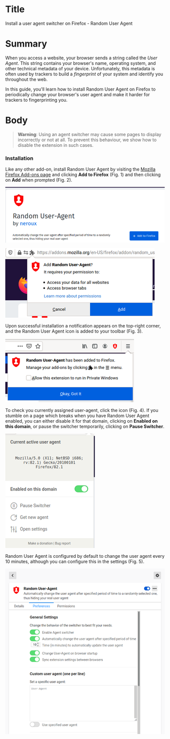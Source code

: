 # Title #

Install a user agent switcher on Firefox - Random User Agent

# Summary #

When you access a website, your browser sends a string called the *User Agent*. This string contains your browser's
name, operating system, and other technical metadata of your device. Unfortunately, this metadata is often used by
trackers to build a *fingerprint* of your system and identify you throughout the web.

In this guide, you'll learn how to install Random User Agent on Firefox to periodically change your browser's user agent
and make it harder for trackers to fingerprinting you.

# Body #

> **Warning**: Using an agent switcher may cause some pages to display incorrectly or not at all. To prevent this
> behaviour, we show how to disable the extension in such cases.


### Installation ###
Like any other add-on, install Random User Agent by visiting the [Mozilla Firefox Add-ons
page](https://addons.mozilla.org/en-US/firefox/addon/random_user_agent/) and clicking **Add to Firefox** (Fig. 1) and
then clicking on **Add** when prompted (Fig. 2).

![Fig. 1: Download Random User Agent](../images/Firefox/agent-add.png)

![Fig. 2: Add Random User Agent to Firefox](../images/Firefox/agent-prompt.png)

Upon successful installation a notification appears on the top-right corner, and the Random User Agent icon is added to
your toolbar (Fig. 3).

![Fig. 3: Notification of successful installation](../images/Firefox/agent-notify.png)

To check you currently assigned user-agent, click the icon (Fig. 4). If you stumble on a page which breaks when you have
Random User Agent enabled, you can either disable it for that domain, clicking on **Enabled on this domain**, or pause
the switcher temporarily, clicking on **Pause Switcher**.

![Fig. 4: Random User Agent pop-up interface](../images/Firefox/agent-test.png)

Random User Agent is configured by default to change the user agent every 10 minutes, although you can configure this in
the settings (Fig. 5).


![Fig. 5: Random User Agent settings page](../images/Firefox/agent-settings.png)
